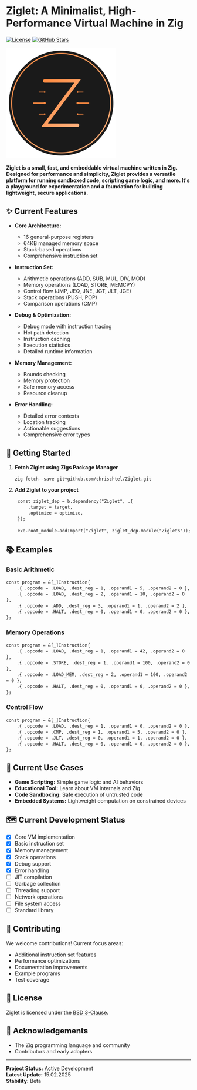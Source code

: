 # Ziglet: A Minimalist, High-Performance Virtual Machine in Zig

[![License](https://img.shields.io/badge/license-MIT-blue.svg)](LICENSE)
[![GitHub Stars](https://img.shields.io/github/stars/chrischtel/Ziglet?style=social)](https://github.com/chrischtel/Ziglet)

<img src="docs/logo.svg" alt="Ziglet Logo" width="300">

**Ziglet is a small, fast, and embeddable virtual machine written in Zig.
Designed for performance and simplicity, Ziglet provides a versatile platform
for running sandboxed code, scripting game logic, and more. It's a playground
for experimentation and a foundation for building lightweight, secure
applications.**

## ✨ Current Features

- **Core Architecture:**
  - 16 general-purpose registers
  - 64KB managed memory space
  - Stack-based operations
  - Comprehensive instruction set

- **Instruction Set:**
  - Arithmetic operations (ADD, SUB, MUL, DIV, MOD)
  - Memory operations (LOAD, STORE, MEMCPY)
  - Control flow (JMP, JEQ, JNE, JGT, JLT, JGE)
  - Stack operations (PUSH, POP)
  - Comparison operations (CMP)

- **Debug & Optimization:**
  - Debug mode with instruction tracing
  - Hot path detection
  - Instruction caching
  - Execution statistics
  - Detailed runtime information

- **Memory Management:**
  - Bounds checking
  - Memory protection
  - Safe memory access
  - Resource cleanup

- **Error Handling:**
  - Detailed error contexts
  - Location tracking
  - Actionable suggestions
  - Comprehensive error types

## 🚀 Getting Started

1. **Fetch Ziglet using Zigs Package Manager**
   ```bash
   zig fetch--save git+github.com/chrischtel/Ziglet.git
   ```

2. **Add Ziglet to your project**
   ```zig
    const ziglet_dep = b.dependency("Ziglet", .{
        .target = target,
        .optimize = optimize,
    });

    exe.root_module.addImport("Ziglet", ziglet_dep.module("Ziglets"));
   ```

## 📚 Examples

### Basic Arithmetic

```zig
const program = &[_]Instruction{
    .{ .opcode = .LOAD, .dest_reg = 1, .operand1 = 5, .operand2 = 0 },
    .{ .opcode = .LOAD, .dest_reg = 2, .operand1 = 10, .operand2 = 0 },
    .{ .opcode = .ADD, .dest_reg = 3, .operand1 = 1, .operand2 = 2 },
    .{ .opcode = .HALT, .dest_reg = 0, .operand1 = 0, .operand2 = 0 },
};
```

### Memory Operations

```zig
const program = &[_]Instruction{
    .{ .opcode = .LOAD, .dest_reg = 1, .operand1 = 42, .operand2 = 0 },
    .{ .opcode = .STORE, .dest_reg = 1, .operand1 = 100, .operand2 = 0 },
    .{ .opcode = .LOAD_MEM, .dest_reg = 2, .operand1 = 100, .operand2 = 0 },
    .{ .opcode = .HALT, .dest_reg = 0, .operand1 = 0, .operand2 = 0 },
};
```

### Control Flow

```zig
const program = &[_]Instruction{
    .{ .opcode = .LOAD, .dest_reg = 1, .operand1 = 0, .operand2 = 0 },
    .{ .opcode = .CMP, .dest_reg = 1, .operand1 = 5, .operand2 = 0 },
    .{ .opcode = .JLT, .dest_reg = 0, .operand1 = 1, .operand2 = 0 },
    .{ .opcode = .HALT, .dest_reg = 0, .operand1 = 0, .operand2 = 0 },
};
```

## 🎯 Current Use Cases

- **Game Scripting:** Simple game logic and AI behaviors
- **Educational Tool:** Learn about VM internals and Zig
- **Code Sandboxing:** Safe execution of untrusted code
- **Embedded Systems:** Lightweight computation on constrained devices

## 🗺️ Current Development Status

- [x] Core VM implementation
- [x] Basic instruction set
- [x] Memory management
- [x] Stack operations
- [x] Debug support
- [x] Error handling
- [ ] JIT compilation
- [ ] Garbage collection
- [ ] Threading support
- [ ] Network operations
- [ ] File system access
- [ ] Standard library

## 🤝 Contributing

We welcome contributions! Current focus areas:

- Additional instruction set features
- Performance optimizations
- Documentation improvements
- Example programs
- Test coverage

## 📄 License

Ziglet is licensed under the [BSD 3-Clause](LICENSE).

## 🙏 Acknowledgements

- The Zig programming language and community
- Contributors and early adopters

---

**Project Status:** Active Development\
**Latest Update:** 15.02.2025\
**Stability:** Beta
